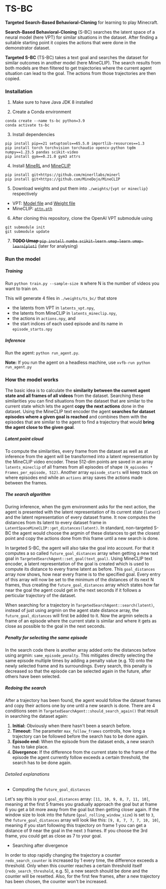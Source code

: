 # TS-BC

**Targeted Search-Based Behavioral-Cloning** for learning to play Minecraft.

**Search-Based Behavioral-Cloning** (S-BC) searches the latent space of a neural model (here VPT) for similar situations in the dataset.
After finding a suitable starting point it copies the actions that were done in the demonstrator dataset.

**Targeted S-BC** (TS-BC) takes a text goal and searches the dataset for similar outcomes in another model (here MineCLIP).
The search results from both models are then filtered to get trajectories where the current agent situation can lead to the goal.
The actions from those trajectories are then copied.

### Installation

1. Make sure to have Java JDK 8 installed

2. Create a Conda environment
```
conda create --name ts-bc python=3.9
conda activate ts-bc
```
3. Install dependencies
```
pip install pip==21 setuptools==65.5.0 importlib-resources==1.3
pip install torch torchvision torchaudio opencv-python tqdm numpy==1.23.5 pandas scikit-video
pip install gym==0.21.0 gym3 attrs
```
4. Install [MineRL](https://github.com/minerllabs/minerl) and [MineCLIP](https://github.com/MineDojo/MineCLIP)
```
pip install git+https://github.com/minerllabs/minerl
pip install git+https://github.com/MineDojo/MineCLIP
```
5. Download weights and put them into `./weights/{vpt or mineclip}` respectively
  - VPT: [Model file](https://openaipublic.blob.core.windows.net/minecraft-rl/models/foundation-model-1x.model) and [Weight file](https://openaipublic.blob.core.windows.net/minecraft-rl/models/foundation-model-1x.weights)
  - MineCLIP: [`attn.pth`](https://drive.google.com/file/d/1uaZM1ZLBz2dZWcn85rZmjP7LV6Sg5PZW/view)
6. After cloning this repository, clone the OpenAI VPT submodule using
```
git submodule init
git submodule update
```
7. ~~**TODO Umap** `pip install numba scikit-learn umap-learn umap-learn[plot]`~~ (later for analysing)

### Run the model

##### Training

Run `python train.py --sample-size N` where N is the number of videos you want to train on.

This will generate 4 files in `./weights/ts_bc/` that store
- the latents from VPT in `latents_vpt.npy`,
- the latents from MineCLIP in `latents_mineclip.npy`,
- the actions in `actions.npy`, and
- the start indices of each used episode and its name in `episode_starts.npy`

##### Inference

Run the agent: `python run_agent.py`.

**Note:** If you run the agent on a headless machine, use `xvfb-run python run_agent.py`

### How the model works

The basic idea is to calculate the **similarity between the current agent state and all frames of all videos** from the dataset.
Searching these similarities you can find situations from the dataset that are similar to the current state which lets the agent **copy the next actions** done in the dataset.
Using the MineCLIP text encoder the agent **searches for dataset episodes where a given goal is reached** and combines them with the episodes that are similar to the agent to find a trajectory that would **bring the agent close to the given goal**.

##### Latent point cloud

To compute the similarities, every frame from the dataset as well as at inference from the agent will be transformed into a latent representation by the MineCLIP video encoder.
These 512-dim points are saved in an array `latents_mineclip` of all frames from all episodes of shape `(N_episodes * Frames_per_episode, 512)`.
Another array `episode_starts` will keep track on where episodes end while an `actions` array saves the actions made between the frames.

##### The search algorithm

During inference, when the gym environment asks for the next action, the agent is presented with the latent representation of its current state (`latent`) and the latent representation of every dataset frame. It now computes the distances from its latent to every dataset frame in `LatentSpaceMineCLIP::get_distances(latent)`. In standard, non-targeted S-BC the agent would choose the argmin of these distances to get the closest point and copy the actions done from this frame until a new search is done.

In targeted S-BC, the agent will also take the goal into account. For that it computes a so called `future_goal_distances` array when getting a new text goal in `TargetedSearchAgent::set_goal(text_goal)`. Using MineCLIP text encoder, a latent representation of the goal is created which is used to compute its distance to every frame latent as before. This `goal_distances` array now shows, how near every frame is to the specified goal. Every entry of this array will now be set to the minimum of the distances of its next N frames, thus creating the `future_goal_distances` array which states how far near the goal the agent could get in the next seconds if it follows a perticular trajectory of the dataset.

When searching for a trajectory in `TargetedSearchAgent::search(latent)`, instead of just using argmin on the agent state distance array, the `future_goal_distances` will first be added to it. Now the argmin selects a frame of an episode where the current state is similar and where it gets as close as possible to the goal in the next seconds.

##### Penalty for selecting the same episode

In the search code there is another array added onto the distances before using argmin: `same_episode_penalty`.
This mitigates directly selecting the same episode multiple times by adding a penalty value (e.g. 10) onto the newly selected frame and its surroundings.
Every search, this penalty is decreased so that the episode can be selected again in the future, after others have been selected.

##### Redoing the search

After a trajectory has been found, the agent would follow the dataset frames and copy their actions one by one until a new search is done.
There are 4 conditions seen in `TargetedSearchAgent::should_search_again()` that result in searching the dataset again:
1. **Initial:** Obviously when there hasn't been a search before.
2. **Timeout:** The parameter `max_follow_frames` controlls, how long a trajectory can be followed before the search has to be done again.
3. **Episode end:** When the episode from the dataset ends, a new search has to take place.
4. **Divergence:** If the difference from the current state to the frame of the episode the agent currently follow exceeds a certain threshold, the search has to be done again.

###### Detailed explanations

- Computing the `future_goal_distances`

Let's say this is your `goal_distances` array: `[11, 10, 9, 8, 7, 11, 10]`, meaning at the first 5 frames you gradually approach the goal but at frame 6 you get a bit more away from the goal but then getting closer again. If the window size to look into the future (`goal_rolling_window_size`) is set to `3`, the `future_goal_distances` array will look like this: `[9, 8, 7, 7, 7, 10, 10]`, meaning if you start following this trajectory on frame 1 you can get a distance of 9 near the goal in the next `3` frames. If you choose the 3rd frame, you could get as close as 7 to your goal.

- Searching after divergence

In order to stop rapidly changing the trajectory a counter `redo_search_counter` is increased by 1 every time, the difference exceeds a threshold. Only when this counter reaches a certain threshold itself (`redo_search_threshold`, e.g. 5), a new search should be done and the counter will be resetted.
Also, for the first few frames, after a new trajectory has been chosen, the counter won't be increased.
